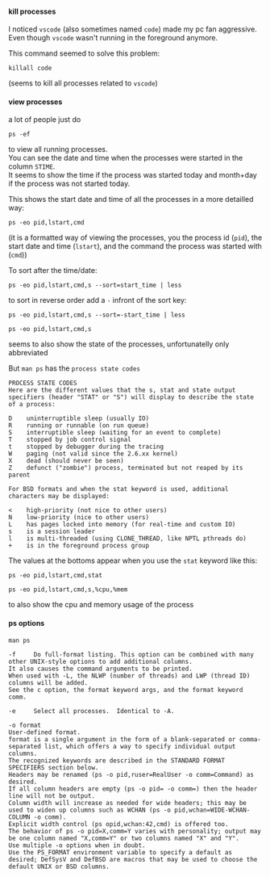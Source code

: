 #### kill processes

I noticed `vscode` (also sometimes named `code`) made my pc fan aggressive.\
Even though `vscode` wasn't running in the foreground anymore.

This command seemed to solve this problem:
```
killall code
```
(seems to kill all processes related to `vscode`)

#### view processes

a lot of people just do
```
ps -ef
```
to view all running processes.\
You can see the date and time when the processes were started in the column `STIME`.\
It seems to show the time if the process was started today and month+day if the process was not started today.

This shows the start date and time of all the processes in a more detailled way:
```
ps -eo pid,lstart,cmd
```
(it is a formatted way of viewing the processes, you the process id (`pid`), the start date and time (`lstart`), and the command the process was started with (`cmd`))

To sort after the time/date:
```
ps -eo pid,lstart,cmd,s --sort=start_time | less
```
to sort in reverse order add a `-` infront of the sort key:
```
ps -eo pid,lstart,cmd,s --sort=-start_time | less
```

```
ps -eo pid,lstart,cmd,s
```
seems to also show the state of the processes, unfortunatelly only abbreviated

But `man ps` has the `process state codes`
```
PROCESS STATE CODES
Here are the different values that the s, stat and state output specifiers (header "STAT" or "S") will display to describe the state of a process:

D    uninterruptible sleep (usually IO)
R    running or runnable (on run queue)
S    interruptible sleep (waiting for an event to complete)
T    stopped by job control signal
t    stopped by debugger during the tracing
W    paging (not valid since the 2.6.xx kernel)
X    dead (should never be seen)
Z    defunct ("zombie") process, terminated but not reaped by its parent

For BSD formats and when the stat keyword is used, additional characters may be displayed:

<    high-priority (not nice to other users)
N    low-priority (nice to other users)
L    has pages locked into memory (for real-time and custom IO)
s    is a session leader
l    is multi-threaded (using CLONE_THREAD, like NPTL pthreads do)
+    is in the foreground process group
```
The values at the bottoms appear when you use the `stat` keyword like this:
```
ps -eo pid,lstart,cmd,stat
```

```
ps -eo pid,lstart,cmd,s,%cpu,%mem
```
to also show the cpu and memory usage of the process

#### ps options

`man ps`
```
-f     Do full-format listing. This option can be combined with many other UNIX-style options to add additional columns.
It also causes the command arguments to be printed.
When used with -L, the NLWP (number of threads) and LWP (thread ID) columns will be added.
See the c option, the format keyword args, and the format keyword comm.
```
```
-e     Select all processes.  Identical to -A.
```
```
-o format
User-defined format.
format is a single argument in the form of a blank-separated or comma-separated list, which offers a way to specify individual output columns.
The recognized keywords are described in the STANDARD FORMAT SPECIFIERS section below.
Headers may be renamed (ps -o pid,ruser=RealUser -o comm=Command) as desired.
If all column headers are empty (ps -o pid= -o comm=) then the header line will not be output.
Column width will increase as needed for wide headers; this may be used to widen up columns such as WCHAN (ps -o pid,wchan=WIDE-WCHAN-COLUMN -o comm).
Explicit width control (ps opid,wchan:42,cmd) is offered too.
The behavior of ps -o pid=X,comm=Y varies with personality; output may be one column named "X,comm=Y" or two columns named "X" and "Y".
Use multiple -o options when in doubt.
Use the PS_FORMAT environment variable to specify a default as desired; DefSysV and DefBSD are macros that may be used to choose the default UNIX or BSD columns.
```
